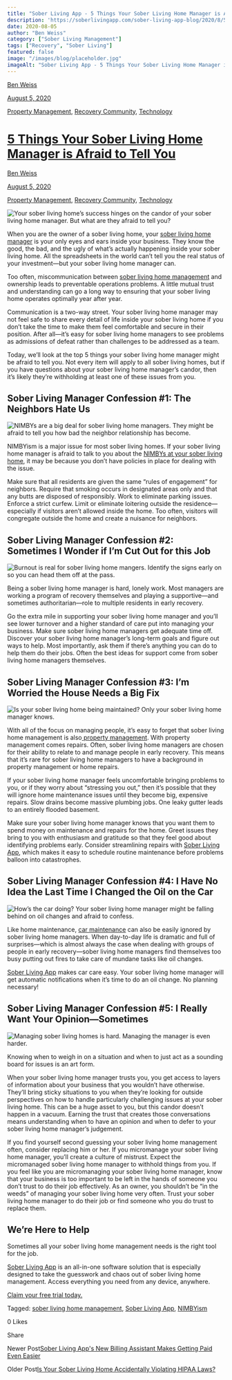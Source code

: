 ```yaml
---
title: "Sober Living App - 5 Things Your Sober Living Home Manager is Afraid to Tell You&lt;br/&gt;"
description: 'https://soberlivingapp.com/sober-living-app-blog/2020/8/5/5-things-your-sober-living-home-manager-is-afraid-to-tell-you'
date: 2020-08-05
author: "Ben Weiss"
category: ["Sober Living Management"]
tags: ["Recovery", "Sober Living"]
featured: false
image: "/images/blog/placeholder.jpg"
imageAlt: "Sober Living App - 5 Things Your Sober Living Home Manager is Afraid to Tell You&lt;br/&gt;"
---
```


[Ben Weiss](../../../../sober-living-app-blog%EF%B9%96author=5a811b27db7926c296af1851.html)

[August 5, 2020](5-things-your-sober-living-home-manager-is-afraid-to-tell-you.html)

[Property Management](../../../category/Property+Management.html), [Recovery Community](../../../category/Recovery+Community.html), [Technology](../../../category/Technology.html)

#  [5 Things Your Sober Living Home Manager is Afraid to Tell You](5-things-your-sober-living-home-manager-is-afraid-to-tell-you.html)

[Ben Weiss](../../../../sober-living-app-blog%EF%B9%96author=5a811b27db7926c296af1851.html)

[August 5, 2020](5-things-your-sober-living-home-manager-is-afraid-to-tell-you.html)

[Property Management](../../../category/Property+Management.html), [Recovery Community](../../../category/Recovery+Community.html), [Technology](../../../category/Technology.html)

![Your sober living home’s success hinges on the candor of your sober living home manager. But what are they afraid to tell you?](/images/blog/5-things-your-sober-living-home-manager-is-afraid-to-tell-you/Screenshot_2020-07-30_at_9.21.51_AM.png)

When you are the owner of a sober living home, your [sober living home manager](https://soberlivingapp.com/sober-living-app-blog/2020/6/2/what-if-your-sober-living-home-manager-gets-coronavirus-a-contingency-plan-review) is your only eyes and ears inside your business. They know the good, the bad, and the ugly of what’s actually happening inside your sober living home. All the spreadsheets in the world can’t tell you the real status of your investment—but your sober living home manager can. 

Too often, miscommunication between [sober living home management](https://soberlivingapp.com/sober-living-app-blog/2020/3/3/5-things-all-of-the-best-sober-living-home-managers-have-in-common) and ownership leads to preventable operations problems. A little mutual trust and understanding can go a long way to ensuring that your sober living home operates optimally year after year. 

Communication is a two-way street. Your sober living home manager may not feel safe to share every detail of life inside your sober living home if you don’t take the time to make them feel comfortable and secure in their position. After all—it’s easy for sober living home managers to see problems as admissions of defeat rather than challenges to be addressed as a team.

Today, we’ll look at the top 5 things your sober living home manager might be afraid to tell you. Not every item will apply to all sober living homes, but if you have questions about your sober living home manager’s candor, then it’s likely they’re withholding at least one of these issues from you. 

## Sober Living Manager Confession #1: The Neighbors Hate Us 

![NIMBYs are a big deal for sober living home managers. They might be afraid to tell you how bad the neighbor relationship has become.](/images/blog/5-things-your-sober-living-home-manager-is-afraid-to-tell-you/Screenshot_2020-07-30_at_9.24.33_AM.png)

NIMBYism is a major issue for most sober living homes. If your sober living home manager is afraid to talk to you about the [NIMBYs at your sober living home](https://soberlivingapp.com/sober-living-app-blog/2019/11/19/dealing-with-nimbys-at-your-sober-living-housenbsp), it may be because you don’t have policies in place for dealing with the issue. 

Make sure that all residents are given the same “rules of engagement” for neighbors. Require that smoking occurs in designated areas only and that any butts are disposed of responsibly. Work to eliminate parking issues. Enforce a strict curfew. Limit or eliminate loitering outside the residence—especially if visitors aren’t allowed inside the home. Too often, visitors will congregate outside the home and create a nuisance for neighbors. 

## Sober Living Manager Confession #2: Sometimes I Wonder if I’m Cut Out for this Job

![Burnout is real for sober living home mangers. Identify the signs early on so you can head them off at the pass.](/images/blog/5-things-your-sober-living-home-manager-is-afraid-to-tell-you/Screenshot_2020-07-30_at_9.22.53_AM.png)

Being a sober living home manager is hard, lonely work. Most managers are working a program of recovery themselves and playing a supportive—and sometimes authoritarian—role to multiple residents in early recovery.

Go the extra mile in supporting your sober living home manager and you’ll see lower turnover and a higher standard of care put into managing your business. Make sure sober living home managers get adequate time off. Discover your sober living home manager’s long-term goals and figure out ways to help. Most importantly, ask them if there’s anything you can do to help them do their jobs. Often the best ideas for support come from sober living home managers themselves.

## Sober Living Manager Confession #3: I’m Worried the House Needs a Big Fix

![Is your sober living home being maintained? Only your sober living home manager knows.](/images/blog/5-things-your-sober-living-home-manager-is-afraid-to-tell-you/Screenshot_2020-07-30_at_9.32.37_AM.png)

With all of the focus on managing people, it’s easy to forget that sober living home management is also[ property management](https://soberlivingapp.com/sober-living-app-blog/2019/5/28/3-things-to-look-for-in-your-first-sober-living-home-real-estate-deal). With property management comes repairs. Often, sober living home managers are chosen for their ability to relate to and manage people in early recovery. This means that it’s rare for sober living home managers to have a background in property management or home repairs.

If your sober living home manager feels uncomfortable bringing problems to you, or if they worry about “stressing you out,” then it’s possible that they will ignore home maintenance issues until they become big, expensive repairs. Slow drains become massive plumbing jobs. One leaky gutter leads to an entirely flooded basement. 

Make sure your sober living home manager knows that you want them to spend money on maintenance and repairs for the home. Greet issues they bring to you with enthusiasm and gratitude so that they feel good about identifying problems early. Consider streamlining repairs with [Sober Living App](../../../../index.html), which makes it easy to schedule routine maintenance before problems balloon into catastrophes. 

## Sober Living Manager Confession #4: I Have No Idea the Last Time I Changed the Oil on the Car

![How’s the car doing? Your sober living home manager might be falling behind on oil changes and afraid to confess.](/images/blog/5-things-your-sober-living-home-manager-is-afraid-to-tell-you/Screenshot_2020-07-30_at_9.26.19_AM.png)

Like home maintenance, [car maintenance](../../../../operations.html) can also be easily ignored by sober living home managers. When day-to-day life is dramatic and full of surprises—which is almost always the case when dealing with groups of people in early recovery—sober living home managers find themselves too busy putting out fires to take care of mundane tasks like oil changes. 

[Sober Living App](../../../../index.html) makes car care easy. Your sober living home manager will get automatic notifications when it’s time to do an oil change. No planning necessary! 

## Sober Living Manager Confession #5: I Really Want Your Opinion—Sometimes

![Managing sober living homes is hard. Managing the manager is even harder.](/images/blog/5-things-your-sober-living-home-manager-is-afraid-to-tell-you/Screenshot_2020-07-30_at_9.23.32_AM.png)

Knowing when to weigh in on a situation and when to just act as a sounding board for issues is an art form. 

When your sober living home manager trusts you, you get access to layers of information about your business that you wouldn’t have otherwise. They’ll bring sticky situations to you when they’re looking for outside perspectives on how to handle particularly challenging issues at your sober living home. This can be a huge asset to you, but this candor doesn’t happen in a vacuum. Earning the trust that creates those conversations means understanding when to have an opinion and when to defer to your sober living home manager’s judgement. 

If you find yourself second guessing your sober living home management often, consider replacing him or her. If you micromanage your sober living home manager, you’ll create a culture of mistrust. Expect the micromanaged sober living home manager to withhold things from you. If you feel like you are micromanaging your sober living home manager, know that your business is too important to be left in the hands of someone you don’t trust to do their job effectively. As an owner, you shouldn’t be “in the weeds” of managing your sober living home very often. Trust your sober living home manager to do their job or find someone who you do trust to replace them. 

## We’re Here to Help 

Sometimes all your sober living home management needs is the right tool for the job. 

[Sober Living App](../../../../index.html) is an all-in-one software solution that is especially designed to take the guesswork and chaos out of sober living home management. Access everything you need from any device, anywhere. 

[Claim your free trial today.](https://behavehealth.com/get-started)﻿

Tagged: [sober living home management](../../../tag/sober+living+home+management.html), [Sober Living App](../../../tag/Sober+Living+App.html), [NIMBYism](../../../tag/NIMBYism.html)

0 Likes

Share

Newer Post[Sober Living App's New Billing Assistant Makes Getting Paid Even Easier](https://soberlivingapp.com/sober-living-app-blog/2020/10/6/sober-living-apps-new-billing-assistant-makes-getting-paid-even-easier)

Older Post[Is Your Sober Living Home Accidentally Violating HIPAA Laws?](https://soberlivingapp.com/sober-living-app-blog/2020/7/21/is-your-sober-living-home-accidentally-violating-hipaa-laws)